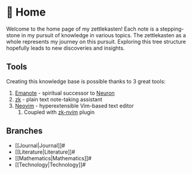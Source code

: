 # :house_with_garden: Home

Welcome to the home page of my zettlekasten!
Each note is a stepping-stone in my pursuit of knowledge in various topics.
The zettlekasten as a whole represents my journey on this pursuit.
Exploring this tree structure hopefully leads to new discoveries and insights.

## Tools

Creating this knowledge base is possible thanks to 3 great tools:

1. [Emanote](https://emanote.srid.ca/) - spiritual successor to [Neuron](https://neuron.zettel.page/)
1. [zk](https://github.com/mickael-menu/zk) - plain text note-taking assistant
1. [Neovim](https://neovim.io/) - hyperextensible Vim-based text editor
    1. Coupled with [zk-nvim](https://github.com/mickael-menu/zk-nvim) plugin

## Branches

- [[Journal|Journal]]#
- [[Literature|Literature]]#
- [[Mathematics|Mathematics]]#
- [[Technology|Technology]]#

